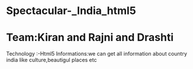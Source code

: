 # Spectacular-_India_html5
# Team:Kiran and Rajni and Drashti
Technology :-Html5
Informations:we can get all information about country india like culture,beautigul places etc

